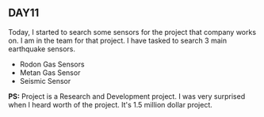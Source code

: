 ## **DAY11**

Today, I started to search some sensors for the project that company works on. I am in the team for that project. I have tasked to 
search 3 main earthquake sensors. 

* Rodon Gas Sensors
* Metan Gas Sensor
* Seismic Sensor

**PS:** Project is a Research and Development project. I was very surprised when I heard worth of the project. It's 1.5 million dollar project. 
